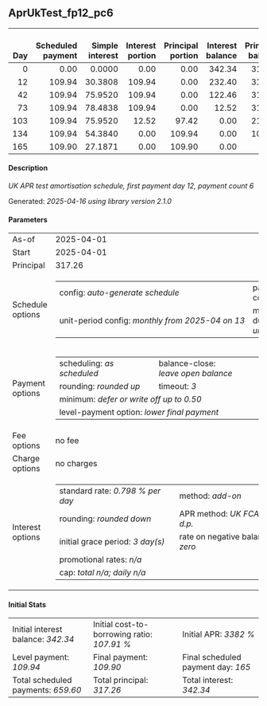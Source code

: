 <h2>AprUkTest_fp12_pc6</h2>
<table>
    <thead style="vertical-align: bottom;">
        <th style="text-align: right;">Day</th>
        <th style="text-align: right;">Scheduled payment</th>
        <th style="text-align: right;">Simple interest</th>
        <th style="text-align: right;">Interest portion</th>
        <th style="text-align: right;">Principal portion</th>
        <th style="text-align: right;">Interest balance</th>
        <th style="text-align: right;">Principal balance</th>
        <th style="text-align: right;">Total simple interest</th>
        <th style="text-align: right;">Total interest</th>
        <th style="text-align: right;">Total principal</th>
    </thead>
    <tr style="text-align: right;">
        <td class="ci00">0</td>
        <td class="ci01" style="white-space: nowrap;">0.00</td>
        <td class="ci02">0.0000</td>
        <td class="ci03">0.00</td>
        <td class="ci04">0.00</td>
        <td class="ci05">342.34</td>
        <td class="ci06">317.26</td>
        <td class="ci07">0.0000</td>
        <td class="ci08">0.00</td>
        <td class="ci09">0.00</td>
    </tr>
    <tr style="text-align: right;">
        <td class="ci00">12</td>
        <td class="ci01" style="white-space: nowrap;">109.94</td>
        <td class="ci02">30.3808</td>
        <td class="ci03">109.94</td>
        <td class="ci04">0.00</td>
        <td class="ci05">232.40</td>
        <td class="ci06">317.26</td>
        <td class="ci07">30.3808</td>
        <td class="ci08">109.94</td>
        <td class="ci09">0.00</td>
    </tr>
    <tr style="text-align: right;">
        <td class="ci00">42</td>
        <td class="ci01" style="white-space: nowrap;">109.94</td>
        <td class="ci02">75.9520</td>
        <td class="ci03">109.94</td>
        <td class="ci04">0.00</td>
        <td class="ci05">122.46</td>
        <td class="ci06">317.26</td>
        <td class="ci07">106.3329</td>
        <td class="ci08">219.88</td>
        <td class="ci09">0.00</td>
    </tr>
    <tr style="text-align: right;">
        <td class="ci00">73</td>
        <td class="ci01" style="white-space: nowrap;">109.94</td>
        <td class="ci02">78.4838</td>
        <td class="ci03">109.94</td>
        <td class="ci04">0.00</td>
        <td class="ci05">12.52</td>
        <td class="ci06">317.26</td>
        <td class="ci07">184.8166</td>
        <td class="ci08">329.82</td>
        <td class="ci09">0.00</td>
    </tr>
    <tr style="text-align: right;">
        <td class="ci00">103</td>
        <td class="ci01" style="white-space: nowrap;">109.94</td>
        <td class="ci02">75.9520</td>
        <td class="ci03">12.52</td>
        <td class="ci04">97.42</td>
        <td class="ci05">0.00</td>
        <td class="ci06">219.84</td>
        <td class="ci07">260.7687</td>
        <td class="ci08">342.34</td>
        <td class="ci09">97.42</td>
    </tr>
    <tr style="text-align: right;">
        <td class="ci00">134</td>
        <td class="ci01" style="white-space: nowrap;">109.94</td>
        <td class="ci02">54.3840</td>
        <td class="ci03">0.00</td>
        <td class="ci04">109.94</td>
        <td class="ci05">0.00</td>
        <td class="ci06">109.90</td>
        <td class="ci07">315.1527</td>
        <td class="ci08">342.34</td>
        <td class="ci09">207.36</td>
    </tr>
    <tr style="text-align: right;">
        <td class="ci00">165</td>
        <td class="ci01" style="white-space: nowrap;">109.90</td>
        <td class="ci02">27.1871</td>
        <td class="ci03">0.00</td>
        <td class="ci04">109.90</td>
        <td class="ci05">0.00</td>
        <td class="ci06">0.00</td>
        <td class="ci07">342.3398</td>
        <td class="ci08">342.34</td>
        <td class="ci09">317.26</td>
    </tr>
</table>
<h4>Description</h4>
<p><i>UK APR test amortisation schedule, first payment day 12, payment count 6</i></p>
<p>Generated: <i>2025-04-16 using library version 2.1.0</i></p>
<h4>Parameters</h4>
<table>
    <tr>
        <td>As-of</td>
        <td>2025-04-01</td>
    </tr>
    <tr>
        <td>Start</td>
        <td>2025-04-01</td>
    </tr>
    <tr>
        <td>Principal</td>
        <td>317.26</td>
    </tr>
    <tr>
        <td>Schedule options</td>
        <td>
            <table>
                <tr>
                    <td>config: <i>auto-generate schedule</i></td>
                    <td>payment count: <i>6</i></td>
                </tr>
                <tr>
                    <td style="white-space: nowrap;">unit-period config: <i>monthly from 2025-04 on 13</i></td>
                    <td>max duration: <i>unlimited</i></td>
                </tr>
            </table>
        </td>
    </tr>
    <tr>
        <td>Payment options</td>
        <td>
            <table>
                <tr>
                    <td>scheduling: <i>as scheduled</i></td>
                    <td>balance-close: <i>leave&nbsp;open&nbsp;balance</i></td>
                </tr>
                <tr>
                    <td>rounding: <i>rounded up</i></td>
                    <td>timeout: <i>3</i></td>
                </tr>
                <tr>
                    <td colspan='2'>minimum: <i>defer&nbsp;or&nbsp;write&nbsp;off&nbsp;up&nbsp;to&nbsp;0.50</i></td>
                </tr>
                <tr>
                    <td colspan='2'>level-payment option: <i>lower&nbsp;final&nbsp;payment</i></td>
                </tr>
            </table>
        </td>
    </tr>
    <tr>
        <td>Fee options</td>
        <td>no fee
        </td>
    </tr>
    <tr>
        <td>Charge options</td>
        <td>no charges
        </td>
    </tr>
    <tr>
        <td>Interest options</td>
        <td>
            <table>
                <tr>
                    <td>standard rate: <i>0.798 % per day</i></td>
                    <td>method: <i>add-on</i></td>
                </tr>
                <tr>
                    <td>rounding: <i>rounded down</i></td>
                    <td>APR method: <i>UK FCA to 1 d.p.</i></td>
                </tr>
                <tr>
                    <td>initial grace period: <i>3 day(s)</i></td>
                    <td>rate on negative balance: <i>zero</i></td>
                </tr>
                <tr>
                    <td colspan="2">promotional rates: <i><i>n/a</i></i></td>
                </tr>
                <tr>
                    <td colspan="2">cap: <i>total <i>n/a</i>; daily <i>n/a</i></td>
                </tr>
            </table>
        </td>
    </tr>
</table>
<h4>Initial Stats</h4>
<table>
    <tr>
        <td>Initial interest balance: <i>342.34</i></td>
        <td>Initial cost-to-borrowing ratio: <i>107.91 %</i></td>
        <td>Initial APR: <i>3382 %</i></td>
    </tr>
    <tr>
        <td>Level payment: <i>109.94</i></td>
        <td>Final payment: <i>109.90</i></td>
        <td>Final scheduled payment day: <i>165</i></td>
    </tr>
    <tr>
        <td>Total scheduled payments: <i>659.60</i></td>
        <td>Total principal: <i>317.26</i></td>
        <td>Total interest: <i>342.34</i></td>
    </tr>
</table>

